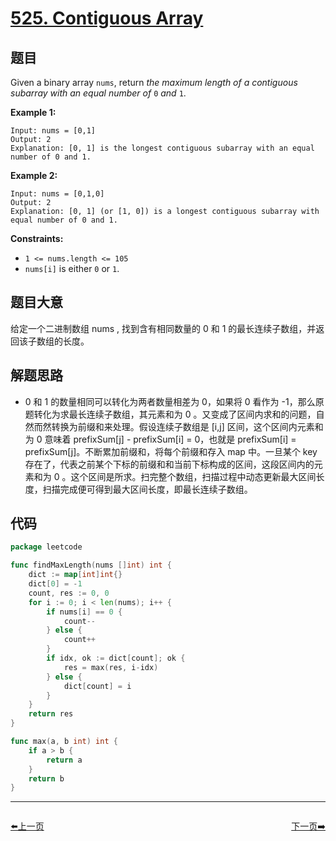 # [525. Contiguous Array](https://leetcode.com/problems/contiguous-array/)


## 题目

Given a binary array `nums`, return *the maximum length of a contiguous subarray with an equal number of* `0` *and* `1`.

**Example 1:**

```
Input: nums = [0,1]
Output: 2
Explanation: [0, 1] is the longest contiguous subarray with an equal number of 0 and 1.
```

**Example 2:**

```
Input: nums = [0,1,0]
Output: 2
Explanation: [0, 1] (or [1, 0]) is a longest contiguous subarray with equal number of 0 and 1.
```

**Constraints:**

- `1 <= nums.length <= 105`
- `nums[i]` is either `0` or `1`.

## 题目大意

给定一个二进制数组 nums , 找到含有相同数量的 0 和 1 的最长连续子数组，并返回该子数组的长度。

## 解题思路

- 0 和 1 的数量相同可以转化为两者数量相差为 0，如果将 0 看作为 -1，那么原题转化为求最长连续子数组，其元素和为 0 。又变成了区间内求和的问题，自然而然转换为前缀和来处理。假设连续子数组是 [i,j] 区间，这个区间内元素和为 0 意味着 prefixSum[j] - prefixSum[i] = 0，也就是 prefixSum[i] = prefixSum[j]。不断累加前缀和，将每个前缀和存入 map 中。一旦某个 key 存在了，代表之前某个下标的前缀和和当前下标构成的区间，这段区间内的元素和为 0 。这个区间是所求。扫完整个数组，扫描过程中动态更新最大区间长度，扫描完成便可得到最大区间长度，即最长连续子数组。

## 代码

```go
package leetcode

func findMaxLength(nums []int) int {
	dict := map[int]int{}
	dict[0] = -1
	count, res := 0, 0
	for i := 0; i < len(nums); i++ {
		if nums[i] == 0 {
			count--
		} else {
			count++
		}
		if idx, ok := dict[count]; ok {
			res = max(res, i-idx)
		} else {
			dict[count] = i
		}
	}
	return res
}

func max(a, b int) int {
	if a > b {
		return a
	}
	return b
}
```


----------------------------------------------
<div style="display: flex;justify-content: space-between;align-items: center;">
<p><a href="https://books.halfrost.com/leetcode/ChapterFour/0500~0599/0524.Longest-Word-in-Dictionary-through-Deleting/">⬅️上一页</a></p>
<p><a href="https://books.halfrost.com/leetcode/ChapterFour/0500~0599/0526.Beautiful-Arrangement/">下一页➡️</a></p>
</div>
